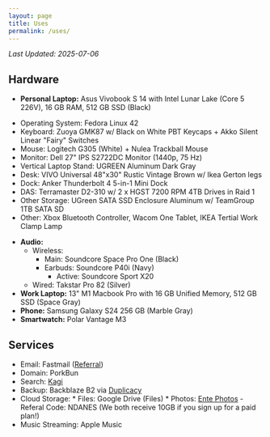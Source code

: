 ```yaml
---
layout: page
title: Uses
permalink: /uses/
---
```

*Last Updated: 2025-07-06*


## Hardware

* **Personal Laptop:** Asus Vivobook S 14 with Intel Lunar Lake (Core 5 226V), 16 GB RAM, 512 GB SSD (Black)
+ Operating System: Fedora Linux 42
+ Keyboard: Zuoya GMK87 w/ Black on White PBT Keycaps + Akko Silent Linear "Fairy" Switches
+ Mouse: Logitech G305 (White) + Nulea Trackball Mouse
+ Monitor: Dell 27" IPS S2722DC Monitor (1440p, 75 Hz)
+ Vertical Laptop Stand: UGREEN Aluminum Dark Gray
+ Desk: VIVO Universal 48"x30" Rustic Vintage Brown w/ Ikea Gerton legs
+ Dock: Anker Thunderbolt 4 5-in-1 Mini Dock
+ DAS: Terramaster D2-310 w/ 2 x HGST 7200 RPM 4TB Drives in Raid 1
+ Other Storage: UGreen SATA SSD Enclosure Aluminum w/ TeamGroup 1TB SATA SD
+ Other: Xbox Bluetooth Controller, Wacom One Tablet, IKEA Tertial Work Clamp Lamp
* **Audio:**
	* Wireless:
   		- Main: Soundcore Space Pro One (Black)
  		- Earbuds: Soundcore P40i (Navy)
     		- Active: Soundcore Sport X20
	* Wired: Takstar Pro 82 (Silver)
* **Work Laptop:** 13" M1 Macbook Pro with 16 GB Unified Memory, 512 GB SSD (Space Gray)
* **Phone:** Samsung Galaxy S24 256 GB (Marble Gray)
* **Smartwatch:** Polar Vantage M3

## Services
* Email: Fastmail ([Referral](https://ref.fm/u24999624))
* Domain: PorkBun
* Search: [Kagi](https://help.kagi.com/kagi/company)
* Backup: Backblaze B2 via [Duplicacy](https://duplicacy.com)
* Cloud Storage:
      * Files: Google Drive (Files)
      * Photos: [Ente Photos](https://ente.io) - Referal Code: NDANES (We both receive 10GB if you sign up for a paid plan!) 
* Music Streaming: Apple Music
